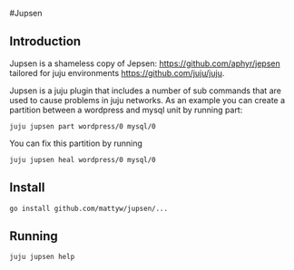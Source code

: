 #Jupsen

## Introduction

Jupsen is a shameless copy of Jepsen: https://github.com/aphyr/jepsen tailored for juju environments https://github.com/juju/juju.

Jupsen is a juju plugin that includes a number of sub commands that are used to cause problems in juju networks.
As an example you can create a partition between a wordpress and mysql unit by running part:
```
juju jupsen part wordpress/0 mysql/0
```

You can fix this partition by running
```
juju jupsen heal wordpress/0 mysql/0
```

## Install

```
go install github.com/mattyw/jupsen/...
```

## Running
```
juju jupsen help
```
